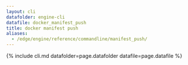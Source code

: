 ```yaml
---
layout: cli
datafolder: engine-cli
datafile: docker_manifest_push
title: docker manifest push
aliases:
  - /edge/engine/reference/commandline/manifest_push/
---
```

<!--
This page is automatically generated from Docker's source code. If you want to
suggest a change to the text that appears here, open a ticket or pull request
in the source repository on GitHub:

https://github.com/docker/cli
-->

{% include cli.md datafolder=page.datafolder datafile=page.datafile %}
